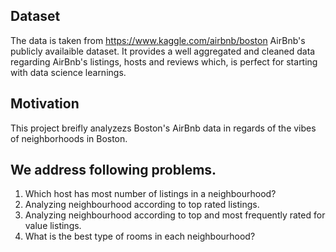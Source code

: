 ## Dataset
The data is taken from https://www.kaggle.com/airbnb/boston AirBnb's publicly availaible dataset. It provides a well aggregated and cleaned data regarding AirBnb's listings, hosts and reviews which, is perfect for starting with data science learnings.

## Motivation
This project breifly analyzezs Boston's AirBnb data in regards of the vibes of neighborhoods in Boston.

## We address following problems. 
1.  Which host has most number of listings in a neighbourhood?
2.  Analyzing neighbourhood according to top rated listings.
3.  Analyzing neighbourhood according to top and most frequently rated for value listings.
4.  What is the best type of rooms in each neighbourhood?
